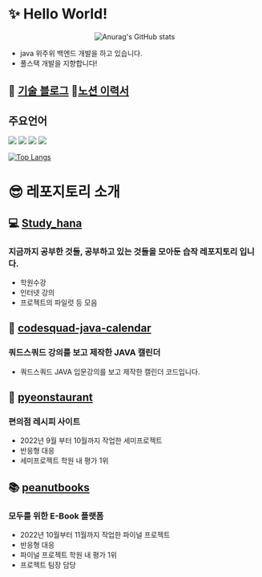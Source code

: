 

# ✨ Hello World! 
<div align="center">
  
  ![Anurag's GitHub stats](https://github-readme-stats.vercel.app/api?username=hana78786&show_icons=true&theme=radical)
  
</div>

  - java 위주위 백엔드 개발을 하고 있습니다.
  - 풀스택 개발을 지향합니다!

## 📑 [기술 블로그](https://velog.io/@hana78786) 📃[노션 이력서](https://www.notion.so/Nam-Hana-f20bacb7b7a3485d8f944967b37358d8)

 ## 주요언어
 <div>
   <img src="https://img.shields.io/badge/java-007396?style=for-the-badge&logo=java&logoColor=white">
   <img src="https://img.shields.io/badge/html5-E34F26?style=for-the-badge&logo=html5&logoColor=white">
   <img src="https://img.shields.io/badge/javascript-F7DF1E?style=for-the-badge&logo=javascript&logoColor=black">
   <img src="https://img.shields.io/badge/css-1572B6?style=for-the-badge&logo=css3&logoColor=white">
 </div>
 
 [![Top Langs](https://github-readme-stats.vercel.app/api/top-langs/?username=hana78786&layout=compact)](https://github.com/anuraghazra/github-readme-stats)
 

 
# 😎 레포지토리 소개
## 💻 [Study_hana](https://github.com/hana78786/Study_hana)
### 지금까지 공부한 것들, 공부하고 있는 것들을 모아둔 습작 레포지토리 입니다.
- 학원수강 
- 인터넷 강의
- 프로젝트의 파일럿 등 모음

## 📆 [codesquad-java-calendar](https://github.com/hana78786/codesquad-java-calendar)
### 쿼드스쿼드 강의를 보고 제작한 JAVA 캘린더
- 쿼드스쿼드 JAVA 입문강의를 보고 제작한 캘린더 코드입니다.
 
## 🍱 [pyeonstaurant](https://github.com/hana78786/pyeonstaurant)
### 편의점 레시피 사이트
- 2022년 9월 부터 10월까지 작업한 세미프로젝트
- 반응형 대응
- 세미프로젝트 학원 내 평가 1위


## 📚 [peanutbooks](https://github.com/hana78786/peanutbooks)
### 모두를 위한 E-Book 플랫폼
- 2022년 10월부터 11월까지 작업한 파이널 프로젝트
- 반응형 대응
- 파이널 프로젝트 학원 내 평가 1위
- 프로젝트 팀장 담당




<!--
**hana78786/hana78786** is a ✨ _special_ ✨ repository because its `README.md` (this file) appears on your GitHub profile.

Here are some ideas to get you started:

- 🔭 I’m currently working on ...
- 🌱 I’m currently learning ...
- 👯 I’m looking to collaborate on ...
- 🤔 I’m looking for help with ...
- 💬 Ask me about ...
- 📫 How to reach me: ...
- 😄 Pronouns: ...
- ⚡ Fun fact: ...
-->
